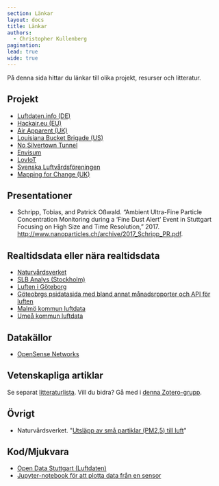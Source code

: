 ```yaml
---
section: Länkar
layout: docs
title: Länkar
authors:
  - Christopher Kullenberg
pagination:
lead: true
wide: true
---
```


På denna sida hittar du länkar till olika projekt, resurser och litteratur.


## Projekt
* [Luftdaten.info (DE)](http://luftdaten.info)
* [Hackair.eu (EU)](http://www.hackair.eu/)
* [Air Apparent (UK)](https://airapparentuk.wordpress.com/)
* [Louisiana Bucket Brigade (US)](http://labucketbrigade.org/)
* [No Silvertown Tunnel](https://silvertowntunnel.co.uk/)
* [Envisum](https://www.utu.fi/fi/yksikot/mkk/hankkeet/envisum/Sivut/home.aspx)
* [LovIoT](http://www.loviot.se/)
* [Svenska Luftvårdsföreningen](http://www.luftvard.se/se)
* [Mapping for Change (UK)](http://mappingforchange.org.uk/)


## Presentationer

* Schripp, Tobias, and Patrick Oßwald. “Ambient Ultra-Fine Particle Concentration Monitoring during a ‘Fine Dust Alert’ Event in Stuttgart Focusing on High Size and Time Resolution,” 2017. http://www.nanoparticles.ch/archive/2017_Schripp_PR.pdf.



## Realtidsdata eller nära realtidsdata

* [Naturvårdsverket](https://www.naturvardsverket.se/Sa-mar-miljon/Klimat-och-luft/Statistik-om-luft/Webbtjanst-luftkvalitetsdata/)
* [SLB Analys (Stockholm)](http://slb.nu/slbanalys/luften-idag/)
* [Luften i Göteborg](https://goteborg.se/luften)
* [Göteobrgs psidatasida med bland annat månadsrpporter och API för luften](https://goteborg.se/psidata)
* [Malmö kommun luftdata](http://malmo.se/Bo-bygga--miljo/Miljolaget-i-Malmo/Luft/Luften-just-nu.html)
* [Umeå kommun luftdata](http://www.umea.se/umeakommun/byggaboochmiljo/bullerochluftkvalitet/luftenutomhus/luftkvaliteteniumea/luftmatningar.4.232bb3eb132b9e0c2ca800060604.html)


## Datakällor

* [OpenSense Networks](https://www.opensense.network/beta/apidocs/)


## Vetenskapliga artiklar

Se separat [litteraturlista](http://luftdata.se/lankar/vetenskapligaartiklar.html).
Vill du bidra? Gå med i [denna Zotero-grupp](https://www.zotero.org/groups/2101111/luftbubblan).

<!--

## Rapporter i media

-->


## Övrigt

* Naturvårdsverket. "[Utsläpp av små partiklar (PM2,5) till luft](http://www.naturvardsverket.se/Sa-mar-miljon/Statistik-A-O/Partiklar-PM25-utslapp-till-luft/)"  


## Kod/Mjukvara

* [Open Data Stuttgart (Luftdaten)](https://github.com/opendata-stuttgart)
* [Jupyter-notebook för att plotta data från en sensor](https://github.com/opendata-stuttgart/jupyter/blob/master/notebook/plot_one_sensor.ipynb)
